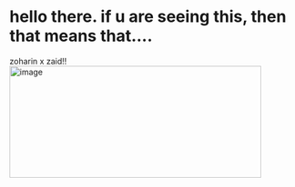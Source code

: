 # hello there. if u are seeing this, then that means that....
zoharin x zaid!! 
<img width="442" height="197" alt="image" src="https://github.com/user-attachments/assets/4044d77a-71d2-4819-9536-4caeecd0a9db" />
